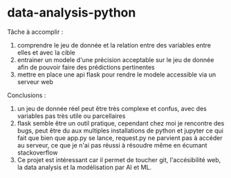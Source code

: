 # data-analysis-python
Tâche à accomplir :

1) comprendre le jeu de donnée et la relation entre des variables entre elles et avec la cible
2) entrainer un modele d'une précision acceptable sur le jeu de donnée afin de pouvoir faire des prédictions pertinentes
3) mettre en place une api flask pour rendre le modele accessible via un serveur web

Conclusions :

1) un jeu de donnée réel peut être très complexe et confus, avec des variables pas très utile ou parcellaires
2) flask semble être un outil pratique, cependant chez moi je rencontre des bugs, peut être du aux multiples installations de python et jupyter
ce qui fait que bien que app.py se lance, request.py ne parvient pas à accéder au serveur, ce que je n'ai pas réussi à résoudre même en écumant stackoverflow
3) Ce projet est intéressant car il permet de toucher git, l'accésibilité web, la data analysis et la modélisation par AI et ML.
